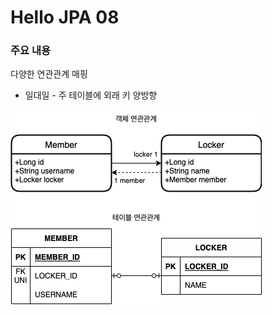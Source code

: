 # Hello JPA 08

### 주요 내용
 다양한 연관관계 매핑  
 - 일대일 - 주 테이블에 외래 키 양방향

![일대일 - 주 테이블에 외래 키 양방향](images/IMG_01.png)